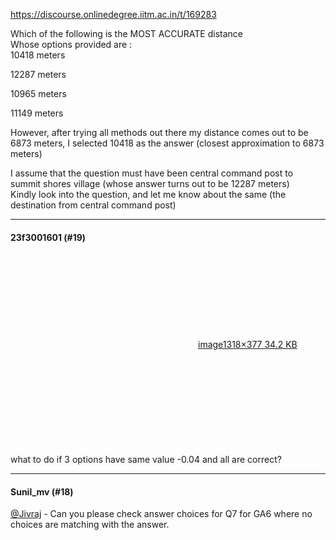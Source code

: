 https://discourse.onlinedegree.iitm.ac.in/t/169283

Which of the following is the MOST ACCURATE distance<br/>
Whose options provided are :<br/>
10418 meters</p>
<p>12287 meters</p>
<p>10965 meters</p>
<p>11149 meters</p>
<p>However, after trying all methods out there my distance comes out to be 6873 meters, I selected 10418 as the answer (closest approximation to 6873 meters)</p>
<p>I assume that the question must have been central command post to summit shores village (whose answer turns out to be 12287 meters)<br/>
Kindly look into the question, and let me know about the same (the destination from central command post)</p><hr>

<h4>23f3001601 (#19)</h4>
<p><div class="lightbox-wrapper"><a class="lightbox" data-download-href="/uploads/short-url/lrXmd4rKqCvHw9vxjDwssxhuPML.png?dl=1" href="https://europe1.discourse-cdn.com/flex013/uploads/iitm/original/3X/9/6/9656b143021a1b4baf78510b1ba05ae9cbd6ca9b.png" rel="noopener nofollow ugc" title="image"><div class="meta"><svg aria-hidden="true" class="fa d-icon d-icon-far-image svg-icon"><use href="#far-image"></use></svg><span class="filename">image</span><span class="informations">1318×377 34.2 KB</span><svg aria-hidden="true" class="fa d-icon d-icon-discourse-expand svg-icon"><use href="#discourse-expand"></use></svg></div></a></div><br/>
what to do if 3 options have same value -0.04 and all are correct?</p><hr>

<h4>Sunil_mv (#18)</h4>
<p><a class="mention" href="/u/jivraj">@Jivraj</a>  - Can you please check answer choices for Q7 for GA6 where no choices are matching with the answer.
